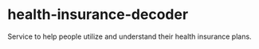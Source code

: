 # health-insurance-decoder
Service to help people utilize and understand their health insurance plans.